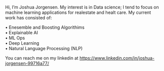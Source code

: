  Hi, I’m Joshua Jorgensen. My interest is in Data science; I tend to focus on machine learning applications for realestate and healt care. My current work has consisted of:
 
• Enesemble and Boosting Algorithims <br>
• Explainable AI <br>
• ML Ops <br>
• Deep Learning <br>
• Natural Language Processing (NLP) <br>
 
 You can reach me on my linkedin at https://www.linkedin.com/in/joshua-jorgensen-99716a77/ 


